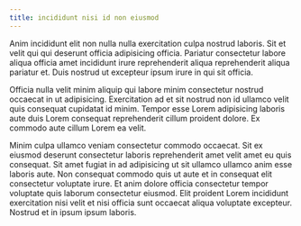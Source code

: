 ```yaml
---
title: incididunt nisi id non eiusmod
---
```


Anim incididunt elit non nulla nulla exercitation culpa nostrud laboris. Sit et velit qui qui deserunt officia adipisicing officia. Pariatur consectetur labore aliqua officia amet incididunt irure reprehenderit aliqua reprehenderit aliqua pariatur et. Duis nostrud ut excepteur ipsum irure in qui sit officia.

Officia nulla velit minim aliquip qui labore minim consectetur nostrud occaecat in ut adipisicing. Exercitation ad et sit nostrud non id ullamco velit quis consequat cupidatat id minim. Tempor esse Lorem adipisicing laboris aute duis Lorem consequat reprehenderit cillum proident dolore. Ex commodo aute cillum Lorem ea velit.

Minim culpa ullamco veniam consectetur commodo occaecat. Sit ex eiusmod deserunt consectetur laboris reprehenderit amet velit amet eu quis consequat. Sit amet fugiat in ad adipisicing ut sit ullamco ullamco anim esse laboris aute. Non consequat commodo quis ut aute et in consequat elit consectetur voluptate irure. Et anim dolore officia consectetur tempor voluptate quis laborum consectetur eiusmod. Elit proident Lorem incididunt exercitation nisi velit et nisi officia sunt occaecat aliqua voluptate excepteur. Nostrud et in ipsum ipsum laboris.